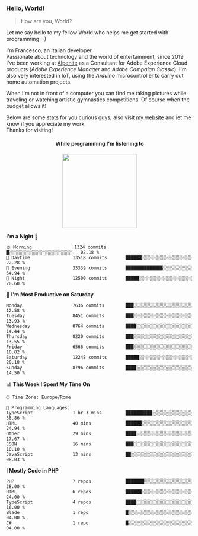 ### Hello, World!

> How are you, World?

Let me say hello to my fellow World who helps me get started with programming :-)

I'm Francesco, an Italian developer.  
Passionate about technology and the world of entertainment, since 2019 I've been working at [Alpenite](https://www.alpenite.com) as a Consultant for Adobe Experience Cloud products (*Adobe Experience Manager* and *Adobe Campaign Classic*). I'm also very interested in IoT, using the *Arduino* microcontroller to carry out home automation projects.

When I'm not in front of a computer you can find me taking pictures while traveling or watching artistic gymnastics competitions. Of course when the budget allows it!

Below are some stats for you curious guys; also visit [my website](https://www.francescorega.eu) and let me know if you appreciate my work.  
Thanks for visiting!

<div align="center">
  <h4>While programming I'm listening to</h4>
  <a href="https://apps.francescorega.eu/now-playing/11147232609" target="_blank"><img src="https://apps.francescorega.eu/now-playing/11147232609" width="200"></a>
</div>

<!--START_SECTION:waka-->
**I'm a Night 🦉** 

```text
🌞 Morning                1324 commits        █░░░░░░░░░░░░░░░░░░░░░░░░   02.18 % 
🌆 Daytime                13518 commits       ██████░░░░░░░░░░░░░░░░░░░   22.28 % 
🌃 Evening                33339 commits       ██████████████░░░░░░░░░░░   54.94 % 
🌙 Night                  12500 commits       █████░░░░░░░░░░░░░░░░░░░░   20.60 % 
```
📅 **I'm Most Productive on Saturday** 

```text
Monday                   7636 commits        ███░░░░░░░░░░░░░░░░░░░░░░   12.58 % 
Tuesday                  8451 commits        ███░░░░░░░░░░░░░░░░░░░░░░   13.93 % 
Wednesday                8764 commits        ████░░░░░░░░░░░░░░░░░░░░░   14.44 % 
Thursday                 8220 commits        ███░░░░░░░░░░░░░░░░░░░░░░   13.55 % 
Friday                   6566 commits        ███░░░░░░░░░░░░░░░░░░░░░░   10.82 % 
Saturday                 12248 commits       █████░░░░░░░░░░░░░░░░░░░░   20.18 % 
Sunday                   8796 commits        ████░░░░░░░░░░░░░░░░░░░░░   14.50 % 
```


📊 **This Week I Spent My Time On** 

```text
🕑︎ Time Zone: Europe/Rome

💬 Programming Languages: 
TypeScript               1 hr 3 mins         ██████████░░░░░░░░░░░░░░░   38.86 % 
HTML                     40 mins             ██████░░░░░░░░░░░░░░░░░░░   24.94 % 
Other                    29 mins             ████░░░░░░░░░░░░░░░░░░░░░   17.67 % 
JSON                     16 mins             ███░░░░░░░░░░░░░░░░░░░░░░   10.10 % 
JavaScript               13 mins             ██░░░░░░░░░░░░░░░░░░░░░░░   08.03 % 
```

**I Mostly Code in PHP** 

```text
PHP                      7 repos             ███████░░░░░░░░░░░░░░░░░░   28.00 % 
HTML                     6 repos             ██████░░░░░░░░░░░░░░░░░░░   24.00 % 
TypeScript               4 repos             ████░░░░░░░░░░░░░░░░░░░░░   16.00 % 
Blade                    1 repo              █░░░░░░░░░░░░░░░░░░░░░░░░   04.00 % 
C#                       1 repo              █░░░░░░░░░░░░░░░░░░░░░░░░   04.00 % 
```




<!--END_SECTION:waka-->
